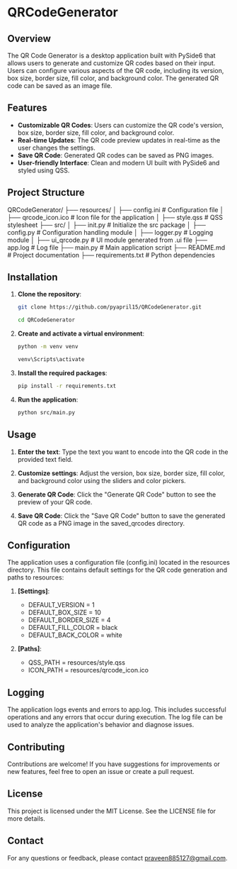 # QRCodeGenerator

## Overview

The QR Code Generator is a desktop application built with PySide6 that allows users to generate and customize QR codes based on their input. Users can configure various aspects of the QR code, including its version, box size, border size, fill color, and background color. The generated QR code can be saved as an image file.

## Features

- **Customizable QR Codes**: Users can customize the QR code's version, box size, border size, fill color, and background color.
- **Real-time Updates**: The QR code preview updates in real-time as the user changes the settings.
- **Save QR Code**: Generated QR codes can be saved as PNG images.
- **User-friendly Interface**: Clean and modern UI built with PySide6 and styled using QSS.

## Project Structure
QRCodeGenerator/
├── resources/
│ ├── config.ini # Configuration file
│ ├── qrcode_icon.ico # Icon file for the application
│ ├── style.qss # QSS stylesheet
├── src/
│ ├── init.py # Initialize the src package
│ ├── config.py # Configuration handling module
│ ├── logger.py # Logging module
│ ├── ui_qrcode.py # UI module generated from .ui file
├── app.log # Log file
├── main.py # Main application script
├── README.md # Project documentation
├── requirements.txt # Python dependencies


## Installation

1. **Clone the repository**:

   ```bash
   git clone https://github.com/pyapril15/QRCodeGenerator.git
   ```
   ```bash
   cd QRCodeGenerator
   ```

2. **Create and activate a virtual environment**:
   ```bash
   python -m venv venv
   ```
   ```bash
   venv\Scripts\activate
   ```
   
3. **Install the required packages**:
   ```bash
   pip install -r requirements.txt
   ```

4. **Run the application**:
   ```bash
   python src/main.py
   ```
   
## Usage

1. **Enter the text**: Type the text you want to encode into the QR code in the provided text field.

2. **Customize settings**: Adjust the version, box size, border size, fill color, and background color using the sliders and color pickers.

3. **Generate QR Code**: Click the "Generate QR Code" button to see the preview of your QR code.

4. **Save QR Code**: Click the "Save QR Code" button to save the generated QR code as a PNG image in the saved_qrcodes directory.


## Configuration
The application uses a configuration file (config.ini) located in the resources directory.
This file contains default settings for the QR code generation and paths to resources:

1. **[Settings]**:
   - DEFAULT_VERSION = 1
   - DEFAULT_BOX_SIZE = 10
   - DEFAULT_BORDER_SIZE = 4
   - DEFAULT_FILL_COLOR = black
   - DEFAULT_BACK_COLOR = white

2. **[Paths]**:
   - QSS_PATH = resources/style.qss
   - ICON_PATH = resources/qrcode_icon.ico

## Logging
The application logs events and errors to app.log. This includes successful operations and any errors that occur during execution. The log file can be used to analyze the application's behavior and diagnose issues.

## Contributing
Contributions are welcome! If you have suggestions for improvements or new features, feel free to open an issue or create a pull request.

## License
This project is licensed under the MIT License. See the LICENSE file for more details.

## Contact
For any questions or feedback, please contact praveen885127@gmail.com.
